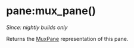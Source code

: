# pane:mux_pane()

*Since: nightly builds only*

Returns the [MuxPane](../MuxPane/index.md) representation of this pane.

